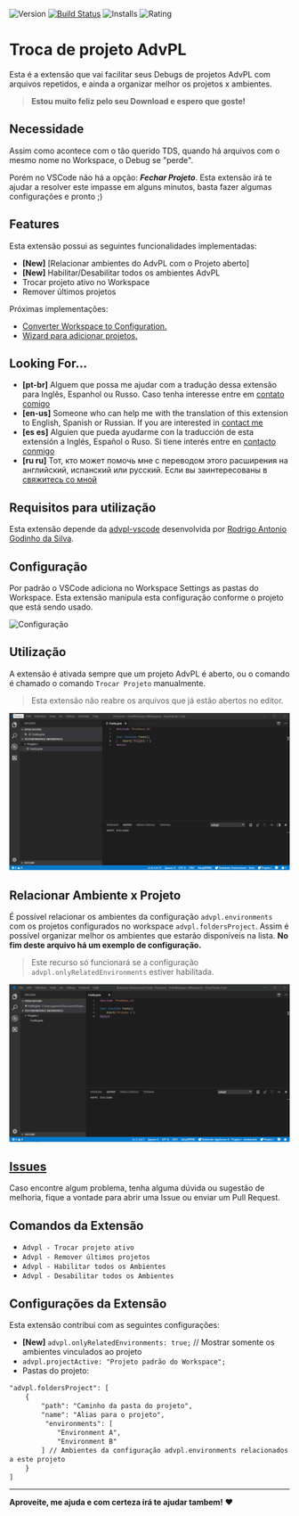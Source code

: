 ![Version](https://vsmarketplacebadge.apphb.com/version/AlencarGabriel.advpl-switch-project.svg) [![Build Status](https://travis-ci.com/AlencarGabriel/advpl-switch-project.svg?branch=master)](https://travis-ci.com/AlencarGabriel/advpl-switch-project) ![Installs](https://vsmarketplacebadge.apphb.com/installs/AlencarGabriel.advpl-switch-project.svg) ![Rating](https://vsmarketplacebadge.apphb.com/rating-short/AlencarGabriel.advpl-switch-project.svg)
# Troca de projeto AdvPL

Esta é a extensão que vai facilitar seus Debugs de projetos AdvPL com arquivos repetidos, e ainda a organizar melhor os projetos x ambientes.

>**Estou muito feliz pelo seu Download e espero que goste!**

## Necessidade
Assim como acontece com o tão querido TDS, quando há arquivos com o mesmo nome no Workspace, o Debug se "perde".

Porém no VSCode não há a opção: ***Fechar Projeto***. Esta extensão irá te ajudar a resolver este impasse em alguns minutos, basta fazer algumas configurações e pronto ;)

## Features

Esta extensão possui as seguintes funcionalidades implementadas:

* **[New]** [Relacionar ambientes do AdvPL com o Projeto aberto]
* **[New]** Habilitar/Desabilitar todos os ambientes AdvPL
* Trocar projeto ativo no Workspace
* Remover últimos projetos

Próximas implementações:

* [Converter Workspace to Configuration.](https://github.com/AlencarGabriel/advpl-switch-project/issues/2)
* [Wizard para adicionar projetos.](https://github.com/AlencarGabriel/advpl-switch-project/issues/3)

## Looking For...
* **[pt-br]** Alguem que possa me ajudar com a tradução dessa extensão para Inglês, Espanhol ou Russo. Caso tenha interesse entre em [contato comigo](mailto:alencargabriel@outlook.com.br)
* **[en-us]** Someone who can help me with the translation of this extension to English, Spanish or Russian. If you are interested in [contact me](mailto:alencargabriel@outlook.com.br)
* **[es es]** Alguien que pueda ayudarme con la traducción de esta extensión a Inglés, Español o Ruso. Si tiene interés entre en [contacto conmigo](mailto:alencargabriel@outlook.com.br)
* **[ru ru]** Тот, кто может помочь мне с переводом этого расширения на английский, испанский или русский. Если вы заинтересованы в [свяжитесь со мной](mailto:alencargabriel@outlook.com.br)

## Requisitos para utilização

Esta extensão depende da [advpl-vscode](https://marketplace.visualstudio.com/items?itemName=KillerAll.advpl-vscode) desenvolvida por [Rodrigo Antonio Godinho da Silva](https://github.com/killerall).

## Configuração
Por padrão o VSCode adiciona no Workspace Settings as pastas do Workspace. Esta extensão manipula esta configuração conforme o projeto que está sendo usado.

![Configuração](images/Configuracao.gif)

## Utilização
A extensão é ativada sempre que um projeto AdvPL é aberto, ou o comando é chamado o comando `Trocar Projeto` manualmente.

> Esta extensão não reabre os arquivos que já estão abertos no editor.

![Utilização](images/Utilizacao.gif)

## Relacionar Ambiente x Projeto
É possível relacionar os ambientes da configuração `advpl.environments` com os projetos configurados no workspace `advpl.foldersProject`. Assim é possível organizar melhor os ambientes que estarão disponíveis na lista. **No fim deste arquivo há um exemplo de configuração.**

> Este recurso só funcionará se a configuração `advpl.onlyRelatedEnvironments` estiver habilitada.

![Relacionar Ambiente x Projeto](images/RelacionarAmbientes.gif)

## [Issues](https://github.com/AlencarGabriel/advpl-switch-project/issues)

Caso encontre algum problema, tenha alguma dúvida ou sugestão de melhoria, fique a vontade para abrir uma Issue ou enviar um Pull Request.

## Comandos da Extensão
* `Advpl - Trocar projeto ativo`
* `Advpl - Remover últimos projetos`
* `Advpl - Habilitar todos os Ambientes`
* `Advpl - Desabilitar todos os Ambientes`

## Configurações da Extensão

Esta extensão contribui com as seguintes configurações:

* **[New]** `advpl.onlyRelatedEnvironments: true;` // Mostrar somente os ambientes vinculados ao projeto
* `advpl.projectActive: "Projeto padrão do Workspace";`
* Pastas do projeto:

```
"advpl.foldersProject": [
    {
        "path": "Caminho da pasta do projeto",
        "name": "Alias para o projeto",
         "environments": [
            "Environment A",
            "Environment B"
        ] // Ambientes da configuração advpl.environments relacionados a este projeto
    }
]
```

<!-- ## Known Issues

Calling out known issues can help limit users opening duplicate issues against your extension. -->

---
<!--
## Working with Markdown

**Note:** You can author your README using Visual Studio Code.  Here are some useful editor keyboard shortcuts:

* Split the editor (`Cmd+\` on macOS or `Ctrl+\` on Windows and Linux)
* Toggle preview (`Shift+CMD+V` on macOS or `Shift+Ctrl+V` on Windows and Linux)
* Press `Ctrl+Space` (Windows, Linux) or `Cmd+Space` (macOS) to see a list of Markdown snippets

### For more information

* [Visual Studio Code's Markdown Support](http://code.visualstudio.com/docs/languages/markdown)
* [Markdown Syntax Reference](https://help.github.com/articles/markdown-basics/) -->

**Aproveite, me ajuda e com certeza irá te ajudar tambem!** :heart:
